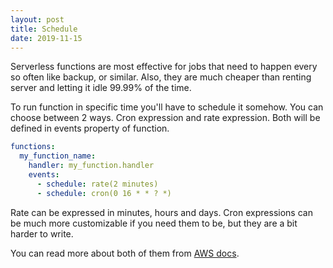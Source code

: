 ```yaml
---
layout: post
title: Schedule 
date: 2019-11-15
---
```


Serverless functions are most effective for jobs that need to happen
every so often like backup, or similar. Also, they are much cheaper
than renting server and letting it idle 99.99% of the time.

To run function in specific time you'll have to schedule it somehow.
You can choose between 2 ways. Cron expression and rate expression.
Both will be defined in events property of function.

```yaml
functions:
  my_function_name:
    handler: my_function.handler
    events:
      - schedule: rate(2 minutes)
      - schedule: cron(0 16 * * ? *)
```

Rate can be expressed in minutes, hours and days. Cron expressions
can be much more customizable if you need them to be, but they are
a bit harder to write.

You can read more about both of them from [AWS docs](https://docs.aws.amazon.com/AmazonCloudWatch/latest/events/ScheduledEvents.html).
